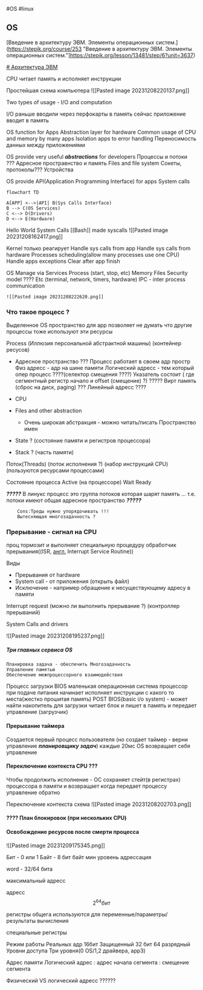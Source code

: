 #OS #linux

## OS

[Введение в архитектуру ЭВМ. Элементы операционных систем.](https://stepik.org/course/253 "Введение в архитектуру ЭВМ. Элементы операционных систем."]https://stepik.org/lesson/13481/step/6?unit=3637)

[# Архитектура ЭВМ](https://www.youtube.com/watch?v=ykUmmfZ_LxY&list=PLnseyzyGdZdfv8H7LkvyVVE33fbBZaSdH&index=1&ab_channel=IndustrialSoftwareEngineeringOnline)

CPU 
читает память и исполняет инструкции

Простейшая схема компьютера
	![[Pasted image 20231208220137.png]]

Two types of usage - I/O and computation

I/O
	раньше вводили через перфокарты в память
	сейчас приложение вводит в память

OS function for Apps
	Abstraction layer for hardware
	Common usage of CPU and memory by many apps
	Isolation apps to error handling
	Переносимость данных между приложениями


OS provide very useful ***abstractions*** for developers
	Процессы и потоки ???
	Адресное простравнство и память
	Files and file system
	Сокеты, протоколы???
	Устройства


OS provide API(Application Programming Interface) for apps
System calls

```mermaid  
flowchart TD

A[APP] <-->|API| B(Sys Calls Interface)
B --> C(OS Services)
C <--> D(Drivers)
D <--> E(Hardware)
```

Hello World System Calls [[Bash]] made syscalls
	![[Pasted image 20231208162417.png]]


Kernel только реагирует
	Handle sys calls from app
	Handle sys calls from hardware
	Processes scheduling(allow many processes use one CPU)
	Handle apps exceptions
	Clear after app finish

OS Manage via Services
	Process (start, stop, etc)
	Memory 
	Files
	Security model ????
	Etc (terminal, network, timers, hardware)
	IPC - inter process communication
	
	![[Pasted image 20231208222620.png]]

### Что такое процесс ?
Выделенное OS пространство для app
позволяет не думать что другие процессы тоже используют
эти ресурсы

Process (Иллюзия персональной абстрактной машины) 
(контейнер ресусов)
- Адресное пространство ???
	  Процесс работает в своем адр простр
	  Физ адресс - адр на шине памяти
	  Логический адресс - тем который опер процесс ????(селектор смещения ????)
	  Указатель состоит ( где сегментный регистр начало и offset (смещение)  ?) ?????
	  Вирт память (сброс на диск, paging) ???
	  Линейный адресс ????
	  
- CPU 
- Files and other abstraction
	- Очень широкая абстракция - можно читать/писать
	  Пространство имен
- State ? (состояние памяти и регистров процессора)
- Stack ? (часть памяти)

Поток(Threads) (поток исполнения ?) (набор инструкций CPU)
(пользуются ресурсами процессами)

Состояние процесса 
	Active (на процессоре)
	Wait
	Ready


***?????***
В линукс процесс это группа потоков которая шарят память ...
т.е. потоки имеют общая адресное пространство
***?????***

		Cons:Треды нужно упорядочивать !!!
		Вытесняющая многозадачность ?

### Прерывание - сигнал на CPU
 проц тормозит и выполняет специальную процедуру
 обработчик прерывания((ISR, [англ.](https://ru.wikipedia.org/wiki/%D0%90%D0%BD%D0%B3%D0%BB%D0%B8%D0%B9%D1%81%D0%BA%D0%B8%D0%B9_%D1%8F%D0%B7%D1%8B%D0%BA "Английский язык") Interrupt Service Routine))
 
 Виды 
- Прерывания от hardware 
- System call - от приложения (открыть файл)
- Исключение - например обращение к несуществующему адресу в памяти

Interrupt request (можно ли выполнить прерывание ?)
(контроллер прерываний)

System Calls and drivers

![[Pasted image 20231208195237.png]]


##### Три главных сервиса OS
	Планировка задача - обеспечить Многозадачность 
	Управление памятью
	Обеспечение межпроцессорного взаимодействия

Процесс загрузки
		BIOS маленькая операционная система
		процессор при подаче питания начинает исполняет
		инструкции с какого то места(жестко прошитая память)
		POST
		BIOS(basic i/o system) - может найти накопитель для загрузки
		читает блок и пишет в память и передает управление
		(загрузчик)

#### Прерывание таймера
Создается первый процесс пользователя
(но создает таймер - верни управление ***планировщику задач***)
каждые 20мс OS возвращает себя управление

#### Переключение контекста  CPU ???
Чтобы продолжить исполнение - ОС сохраняет стейт(в регистрах) процессора в памяти
и возвращает когда передает процессу управление обратно


Переключение контекста схема
	![[Pasted image 20231208202703.png]]
#### ???? План блокировок (при нескольких CPU)

#### Освобождение ресурсов после смерти процесса



![[Pasted image 20231209175345.png]]

Бит - 0 или 1
Байт - 8 бит
байт мин уровень адрессация

word - 32/64 бита

максимальный адресс

адресс 
$$
2^{64} бит
$$ 

регистры общега используются для
переменные/параметры/результаты вычисления

специальные регистры



Режим работы
	Реальных адр 16бит
	Защищенный 32 бит
	64 разрядный
Уровни доступа
Три уровня(0 OS/1,2 драйвера, app3)

Адрес памяти 
Логический адрес : адрес начала сегмента : смещение сегмента

Физический VS логический адресс ??????










